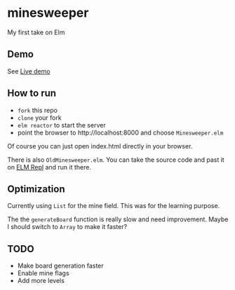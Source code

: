 # minesweeper
My first take on Elm


## Demo

See <a href="http://rawgit.com/SekibOmazic/minesweeper/master/index.html">Live demo</a>


## How to run

* `fork` this repo
* `clone` your fork
* `elm reactor` to start the server
* point the browser to http://localhost:8000 and choose `Minesweeper.elm`

Of course you can just open index.html directly in your browser.

There is also `OldMinesweeper.elm`. You can take the source code and past it on  <a href="http://elm-lang.org/try">ELM Repl</a> and run it there.

## Optimization

Currently using `List` for the mine field. This was for the learning purpose.

The the `generateBoard` function is really slow and need improvement. Maybe I should switch to `Array` to make it faster?

## TODO

* Make board generation faster
* Enable mine flags
* Add more levels
